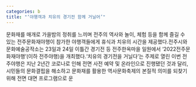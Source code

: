 ```yaml
---
categories: b
title: "‘야행객과 치유의 경기전 함께 거닐어’"
---
```

문화재를 매개로 가을밤의 정취를 느끼며 전주의 역사와 놀이, 체험 등을 함께 즐길 수 있는 전주문화재야행이 참가한 야행객들에게 휴식과 치유의 시간을 제공했다.전주시와 문화예술공작소는 23일과 24일 이틀간 경기전 등 전주한옥마을 일원에서 ‘2022전주문화재야행’(이하 전주야행)을 개최했다.‘치유의 경기전을 거닐다’는 주제로 열린 이번 전주야행은 지난 2년간 코로나로 인해 전면 사전 예약 및 온라인으로 진행됐던 것과 달리, 시민들의 문화결핍을 해소하고 문화재를 활용한 역사문화축제의 본질적 의미를 되찾기 위해 전면 대면 프로그램으로 운